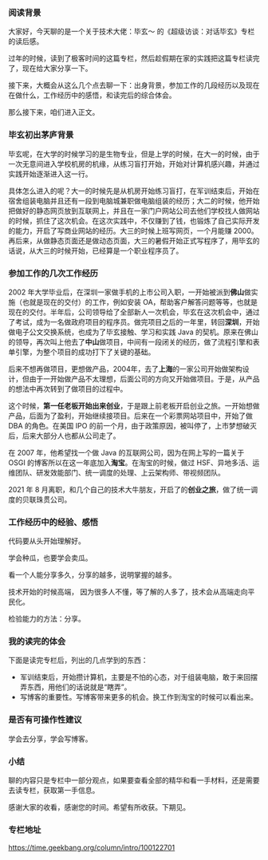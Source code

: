 ### 阅读背景

大家好，今天聊的是一个关于技术大佬：毕玄～ 的《超级访谈：对话毕玄》专栏的读后感。

过年的时候，读到了极客时间的这篇专栏，然后趁假期在家的实践把这篇专栏读完了，现在给大家分享一下。

接下来，大概会从这么几个点去聊一下：出身背景，参加工作的几段经历以及现在在做什么，工作经历中的感悟，和读完后的综合体会。

那么接下来，咱们进入正文。

### 毕玄初出茅庐背景

毕玄呢，在大学的时候学习的是生物专业，但是上学的时候，在大一的时候，由于一次无意间进入学校机房的机缘，从练习盲打开始，开始对计算机感兴趣，并通过实践开始逐渐进入这一行。

具体怎么进入的呢？大一的时候先是从机房开始练习盲打，在军训结束后，开始在宿舍组装电脑并且还有一段到电脑城兼职做电脑组装的经历；大二的时候，他开始把做好的静态网页放到互联网上，并且在一家门户网站公司去他们学校找人做网站的时候，抓住了这次机会。在这次实践中，不仅赚到了钱，也锻炼了自己实际开发的能力，开启了写商业网站的经历。大三的时候上班写网页，一个月能赚 2000。再后来，从做静态页面还是做动态页面，大三的暑假开始正式写程序了，用毕玄的话说，从大三的时候开始，已经算是一个职业程序员了。

### 参加工作的几次工作经历

2002 年大学毕业后，在深圳一家做手机的上市公司入职，一开始被派到**佛山**做实施（也就是现在的交付）的工作，例如安装 OA，帮助客户解答问题等等，也就是现在的交付。半年后，公司领导给了全部新人一次机会，毕玄在这次机会中，通过了考试，成为一名做政府项目的程序员。做完项目之后的一年里，转回**深圳**，开始做电子公文交换系统，也成为了毕玄接触、学习和实践 Java 的契机。原来在佛山的领导，再次叫上他去了**中山**做项目，中间有一段闭关的经历，做了流程引擎和表单引擎，为整个项目的成功打下了关键的基础。



后来不想再做项目，更想做产品，2004年，去了**上海**的一家公司开始做架构设计，但由于一开始做产品不太理想，后面公司的方向又开始做项目。于是，从产品的想法中再次转到了做项目的过程中。



这个时候，**第一任老板开始出来创业**，于是跟上前老板开启创业之旅。一开始想做产品，后面为了盈利，开始继续接项目。后来在一个彩票网站项目中，开始了做 DBA 的角色。在美国 IPO 的前一个月，由于政策原因，被叫停了，上市梦想破灭后，后来大部分人也都从公司走了。



在 2007 年，他希望找一个做 Java 的互联网公司，因为在网上写的一篇关于 OSGI 的博客所以在这一年底加入**淘宝**。在淘宝的时候，做过 HSF、异地多活、运维团队、研发效能部门、统一调度的处理、上云架构师、带视频团队。



2021 年 8 月离职，和几个自己的技术大牛朋友，开启了的**创业之旅**，做了统一调度的贝联珠贯公司。

### 工作经历中的经验、感悟

代码要从头开始理解好。

学会种瓜，也要学会卖瓜。

看一个人能分享多久，分享的越多，说明掌握的越多。

技术开始的时候高端， 因为很多人不懂，等了解的人多了，技术会从高端走向平民化。

检验能力的方法：分享。

### 我的读完的体会

下面是读完专栏后，列出的几点学到的东西：

- 军训结束后，开始攒计算机，主要是不怕的心态，对于组装电脑，敢于来回摆弄东西，用他们的话说就是“瞎弄”。
- 写博客的重要性。写博客带来更多的机会。换工作到淘宝的时候可以看出来。

### 是否有可操作性建议

学会去分享，学会写博客。

### 小结

聊的内容只是专栏中一部分观点，如果要查看全部的精华和看一手材料，还是需要去读专栏，获取第一手信息。

感谢大家的收看，感谢您的时间。希望有所收获。下期见。

### 专栏地址

https://time.geekbang.org/column/intro/100122701

